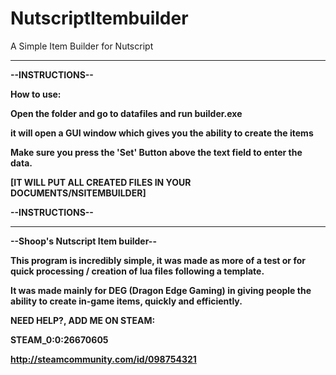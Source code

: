 # NutscriptItembuilder
A Simple Item Builder for Nutscript

-------------------------------------------------------------
<b> --INSTRUCTIONS--

<b> How to use:

<b> Open the folder and go to datafiles and run builder.exe

<b> it will open a GUI window which gives you the ability to create the items

<underline> Make sure you press the 'Set' Button above the text field to enter the data.

<b> [IT WILL PUT ALL CREATED FILES IN YOUR DOCUMENTS/NSITEMBUILDER]

<b> --INSTRUCTIONS--

-------------------------------------------------------------
--Shoop's Nutscript Item builder--

This program is incredibly simple, it was made as more of a test or for quick processing / creation of lua files
following a template.

It was made mainly for DEG (Dragon Edge Gaming) in giving people the ability to create in-game items, quickly
and efficiently.



NEED HELP?, ADD ME ON STEAM:    

STEAM_0:0:26670605

http://steamcommunity.com/id/098754321
